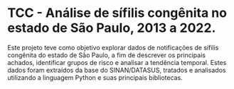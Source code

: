 # TCC - Análise de sífilis congênita no estado de São Paulo, 2013 a 2022.

Este projeto teve como objetivo explorar dados de notificações de sífilis congênita do estado de São Paulo, a fim de descrever os principais achados, identificar grupos de risco e analisar a tendência temporal. Estes dados foram extraídos da base do SINAN/DATASUS, tratados e analisados utilizando a linguagem Python e suas principais bibliotecas. 
